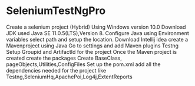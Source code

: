 # SeleniumTestNgPro
Create a selenium project (Hybrid)
Using Windows version 10.0 
Download JDK used Java SE 11.0.5(LTS),Version 8.
Configure Java using Environment variables select path and setup the location.
Download Intellij idea create a Mavenproject using Java
Go to settings and add Maven plugins Testng 
Setup Groupid and ArtifactId for the project
Once the Maven project is created create the packages
Create BaseClass, pageObjects,Utilities,ConfigFiles 
Set up the pom.xml add all the dependencies needed for the project like Testng,SeleniumHq,ApachePoi,Log4j,ExtentReports



